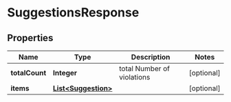 

# SuggestionsResponse


## Properties

| Name | Type | Description | Notes |
|------------ | ------------- | ------------- | -------------|
|**totalCount** | **Integer** | total Number of violations |  [optional] |
|**items** | [**List&lt;Suggestion&gt;**](Suggestion.md) |  |  [optional] |



